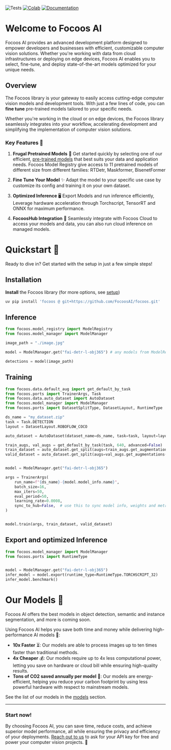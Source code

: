 ![Tests](https://github.com/FocoosAI/focoos/actions/workflows/test.yml/badge.svg??event=push&branch=main)
[![Colab](https://colab.research.google.com/assets/colab-badge.svg)](https://colab.research.google.com/github/FocoosAI/focoos/blob/main/tutorials/training.ipynb)
[![Documentation](https://img.shields.io/badge/docs-latest-blue)](https://focoosai.github.io/focoos/)

# Welcome to Focoos AI

Focoos AI provides an advanced development platform designed to empower developers and businesses with efficient, customizable computer vision solutions. Whether you're working with data from cloud infrastructures or deploying on edge devices, Focoos AI enables you to select, fine-tune, and deploy state-of-the-art models optimized for your unique needs.

## Overview

<!-- Unlock the full potential of Focoos AI with the Focoos library! 🚀  -->
The Focoos library is your gateway to easily access cutting-edge computer vision models and development tools. With just a few lines of code, you can **fine tune** pre-trained models tailored to your specific needs.

Whether you're working in the cloud or on edge devices, the Focoos library seamlessly integrates into your workflow, accelerating development and simplifying the implementation of computer vision solutions.

### Key Features 🔑

1. **Frugal Pretrained Models** 🌿
   Get started quickly by selecting one of our efficient, [pre-trained models](https://focoosai.github.io/focoos/models/) that best suits your data and application needs.
   Focoos Model Registry give access to 11 pretrained models of different size from different families: RTDetr, Maskformer, BisenetFormer

2. **Fine Tune Your Model** ✨ Adapt the model to your specific use case by customize its config and training it on your own dataset.

4. **Optimized Inference** 🖥️ Export Models and run inference efficiently, Leverage hardware acceleration through Torchscript, TensorRT and ONNX for maximum performance.

5. **FocoosHub Integration** 🔄 Seamlessly integrate with Focoos Cloud to access your models and data, you can also run cloud inference on managed models.

# Quickstart 🚀
Ready to dive in? Get started with the setup in just a few simple steps!

## Installation
**Install** the Focoos library (for more options, see [setup](https://focoosai.github.io/focoos/setup))

```bash linenums="0"
uv pip install 'focoos @ git+https://github.com/FocoosAI/focoos.git'
```

## Inference

```python
from focoos.model_registry import ModelRegistry
from focoos.model_manager import ModelManager

image_path = "./image.jpg"

model = ModelManager.get("fai-detr-l-obj365") # any models from ModelRegistry, FocoosHub or local folder

detections = model(image_path)

```

## Training

```python
from focoos.data.default_aug import get_default_by_task
from focoos.ports import TrainerArgs, Task
from focoos.data.auto_dataset import AutoDataset
from focoos.model_manager import ModelManager
from focoos.ports import DatasetSplitType, DatasetLayout, RuntimeType

ds_name = "my_dataset.zip"
task = Task.DETECTION
layout = DatasetLayout.ROBOFLOW_COCO

auto_dataset = AutoDataset(dataset_name=ds_name, task=task, layout=layout)

train_augs, val_augs = get_default_by_task(task, 640, advanced=False)
train_dataset = auto_dataset.get_split(augs=train_augs.get_augmentations(), split=DatasetSplitType.TRAIN)
valid_dataset = auto_dataset.get_split(augs=val_augs.get_augmentations(), split=DatasetSplitType.VAL)


model = ModelManager.get("fai-detr-l-obj365")

args = TrainerArgs(
    run_name=f"{ds_name}-{model.model_info.name}",
    batch_size=16,
    max_iters=50,
    eval_period=50,
    learning_rate=0.0008,
    sync_to_hub=False,  # use this to sync model info, weights and metrics on the hub
)


model.train(args, train_dataset, valid_dataset)
```


## Export and optimized Inference

```python
from focoos.model_manager import ModelManager
from focoos.ports import RuntimeType


model = ModelManager.get("fai-detr-l-obj365")
infer_model = model.export(runtime_type=RuntimeType.TORCHSCRIPT_32)
infer_model.benchmark()

```

# Our Models 🧠
Focoos AI offers the best models in object detection, semantic and instance segmentation, and more is coming soon.

Using Focoos AI helps you save both time and money while delivering high-performance AI models 💪:

- **10x Faster** ⏳: Our models are able to process images up to ten times faster than traditional methods.
- **4x Cheaper** 💰: Our models require up to 4x less computational power, letting you save on hardware or cloud bill while ensuring high-quality results.
- **Tons of CO2 saved annually per model** 🌱: Our models are energy-efficient, helping you reduce your carbon footprint by using less powerful hardware with respect to mainstream models.

See the list of our models in the [models](https://focoosai.github.io/focoos/models/models) section.

---
### Start now!
By choosing Focoos AI, you can save time, reduce costs, and achieve superior model performance, all while ensuring the privacy and efficiency of your deployments.
[Reach out to us](mailto:info@focoos.ai) to ask for your API key for free and power your computer vision projects. 🚀
